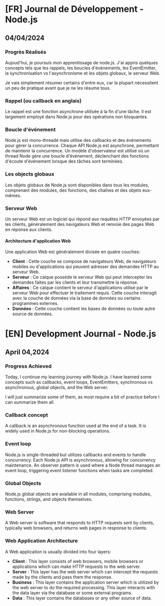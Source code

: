 # [FR] Journal de Développement - Node.js

## 04/04/2024

### Progrès Réalisés

Aujoud'hui, je poursuis mon apprentissage de node.js. J'ai appris quelques concepts tels que les rappels, les boucles d'événements, les EventEmitter, la synchronisation vs l'asynchronisme et les objets globaux, le serveur Web.

Je vais simplement résumer certains d'entre eux, car la plupart nécessitent un peu de pratique avant que je ne les résume tous.

### Rappel (ou callback en anglais)

Le rappel est une fonction asynchrone utilisée à la fin d'une tâche. Il est largement employé dans Node.js pour des opérations non bloquantes.

### Boucle d'événement

Node.js est mono-threadé mais utilise des callbacks et des événements pour gérer la concurrence. Chaque API Node.js est asynchrone, permettant de maintenir la concurrence. Un modèle d'observateur est utilisé où un thread Node gère une boucle d'événement, déclenchant des fonctions d'écoute d'événement lorsque des tâches sont terminées.

### Les objects globaux

Les objets globaux de Node.js sont disponibles dans tous les modules, comprenant des modules, des fonctions, des chaînes et des objets eux-mêmes.

### Serveur Web

Un serveur Web est un logiciel qui répond aux requêtes HTTP envoyées par les clients, généralement des navigateurs Web et renvoie des pages Web en réponse aux clients.

#### Architecture d'application Web

Une application Web est généralement divisée en quatre couches:

- **Client** : Cette couche se compose de navigateurs Web, de navigateurs mobiles ou d'applications qui peuvent adresser des demandes HTTP au serveur Web.
- **Serveur** : Ce calque possède le serveur Web qui peut intercepter les demandes faites par les clients et leur transmettre la réponse.
- **Affaires** : Ce calque contient le serveur d'applications utilisé par le serveur Web pour effectuer le traitement requis. Cette couche interagit avec la couche de données via la base de données ou certains programmes externes.
- **Données** : Cette couche contient les bases de données ou toute autre source de données.

# [EN] Development Journal - Node.js

## April 04,2024

### Progress Achieved

Today, I continue my learning journey with Node.js. I have learned some concepts such as callbacks, event loops, EventEmitters, synchronous vs asynchronous, global objects, and the Web server.

I will just summarize some of them, as most require a bit of practice before I can summarize them all.

### Callback concept

A callback is an asynchronous function used at the end of a task. It is widely used in Node.js for non-blocking operations.

### Event loop

Node.js is single-threaded but utilizes callbacks and events to handle concurrency. Each Node.js API is asynchronous, allowing for concurrency maintenance. An observer pattern is used where a Node thread manages an event loop, triggering event listener functions when tasks are completed.

### Global Objects

Node.js global objects are available in all modules, comprising modules, functions, strings, and objects themselves.

### Web Server

A Web server is software that responds to HTTP requests sent by clients, typically web browsers, and returns web pages in response to clients.

### Web Application Architecture

A Web application is usually divided into four layers:

- **Client** : This layer consists of web browsers, mobile browsers or applications which can make HTTP requests to the web server.
- **Server** : This layer has the web server which can intercept the requests made by the clients and pass them the response.
- **Business** : This layer contains the application server which is utilized by the web server to do the required processing. This layer interacts with the data layer via the database or some external programs.
- **Data** : This layer contains the databases or any other source of data.
